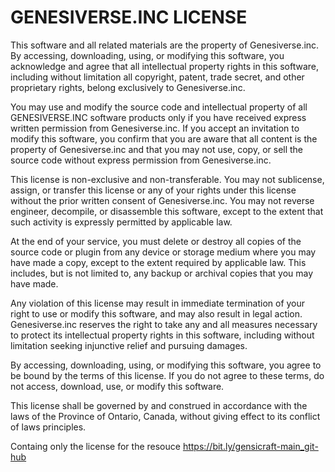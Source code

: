 # GENESIVERSE.INC LICENSE

This software and all related materials are the property of Genesiverse.inc. By accessing, downloading, using, or modifying this software, you acknowledge and agree that all intellectual property rights in this software, including without limitation all copyright, patent, trade secret, and other proprietary rights, belong exclusively to Genesiverse.inc.

You may use and modify the source code and intellectual property of all GENESIVERSE.INC software products only if you have received express written permission from Genesiverse.inc. If you accept an invitation to modify this software, you confirm that you are aware that all content is the property of Genesiverse.inc and that you may not use, copy, or sell the source code without express permission from Genesiverse.inc.

This license is non-exclusive and non-transferable. You may not sublicense, assign, or transfer this license or any of your rights under this license without the prior written consent of Genesiverse.inc. You may not reverse engineer, decompile, or disassemble this software, except to the extent that such activity is expressly permitted by applicable law.

At the end of your service, you must delete or destroy all copies of the source code or plugin from any device or storage medium where you may have made a copy, except to the extent required by applicable law. This includes, but is not limited to, any backup or archival copies that you may have made.

Any violation of this license may result in immediate termination of your right to use or modify this software, and may also result in legal action. Genesiverse.inc reserves the right to take any and all measures necessary to protect its intellectual property rights in this software, including without limitation seeking injunctive relief and pursuing damages.

By accessing, downloading, using, or modifying this software, you agree to be bound by the terms of this license. If you do not agree to these terms, do not access, download, use, or modify this software.

This license shall be governed by and construed in accordance with the laws of the Province of Ontario, Canada, without giving effect to its conflict of laws principles.

Containg only the license for the resouce https://bit.ly/gensicraft-main_git-hub
